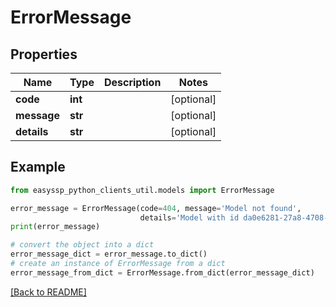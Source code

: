 # ErrorMessage


## Properties

| Name        | Type    | Description | Notes      |
|-------------|---------|-------------|------------|
| **code**    | **int** |             | [optional] |
| **message** | **str** |             | [optional] |
| **details** | **str** |             | [optional] |

## Example

```python
from easyssp_python_clients_util.models import ErrorMessage

error_message = ErrorMessage(code=404, message='Model not found',
                             details='Model with id da0e6281-27a8-4708-8679-1abed8df20f4 not found.')
print(error_message)

# convert the object into a dict
error_message_dict = error_message.to_dict()
# create an instance of ErrorMessage from a dict
error_message_from_dict = ErrorMessage.from_dict(error_message_dict)
```
[[Back to README]](../README.md)



